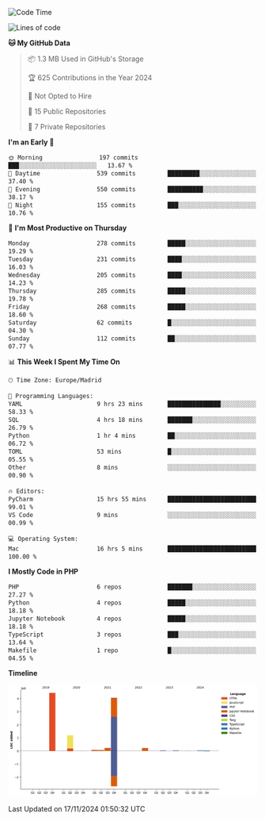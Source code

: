 <!--START_SECTION:waka-->
![Code Time](http://img.shields.io/badge/Code%20Time-474%20hrs%206%20mins-blue)

![Lines of code](https://img.shields.io/badge/From%20Hello%20World%20I%27ve%20Written-10.4%20million%20lines%20of%20code-blue)

**🐱 My GitHub Data** 

> 📦 1.3 MB Used in GitHub's Storage 
 > 
> 🏆 625 Contributions in the Year 2024
 > 
> 🚫 Not Opted to Hire
 > 
> 📜 15 Public Repositories 
 > 
> 🔑 7 Private Repositories 
 > 
**I'm an Early 🐤** 

```text
🌞 Morning                197 commits         ███░░░░░░░░░░░░░░░░░░░░░░   13.67 % 
🌆 Daytime                539 commits         █████████░░░░░░░░░░░░░░░░   37.40 % 
🌃 Evening                550 commits         ██████████░░░░░░░░░░░░░░░   38.17 % 
🌙 Night                  155 commits         ███░░░░░░░░░░░░░░░░░░░░░░   10.76 % 
```
📅 **I'm Most Productive on Thursday** 

```text
Monday                   278 commits         █████░░░░░░░░░░░░░░░░░░░░   19.29 % 
Tuesday                  231 commits         ████░░░░░░░░░░░░░░░░░░░░░   16.03 % 
Wednesday                205 commits         ████░░░░░░░░░░░░░░░░░░░░░   14.23 % 
Thursday                 285 commits         █████░░░░░░░░░░░░░░░░░░░░   19.78 % 
Friday                   268 commits         █████░░░░░░░░░░░░░░░░░░░░   18.60 % 
Saturday                 62 commits          █░░░░░░░░░░░░░░░░░░░░░░░░   04.30 % 
Sunday                   112 commits         ██░░░░░░░░░░░░░░░░░░░░░░░   07.77 % 
```


📊 **This Week I Spent My Time On** 

```text
🕑︎ Time Zone: Europe/Madrid

💬 Programming Languages: 
YAML                     9 hrs 23 mins       ███████████████░░░░░░░░░░   58.33 % 
SQL                      4 hrs 18 mins       ███████░░░░░░░░░░░░░░░░░░   26.79 % 
Python                   1 hr 4 mins         ██░░░░░░░░░░░░░░░░░░░░░░░   06.72 % 
TOML                     53 mins             █░░░░░░░░░░░░░░░░░░░░░░░░   05.55 % 
Other                    8 mins              ░░░░░░░░░░░░░░░░░░░░░░░░░   00.90 % 

🔥 Editors: 
PyCharm                  15 hrs 55 mins      █████████████████████████   99.01 % 
VS Code                  9 mins              ░░░░░░░░░░░░░░░░░░░░░░░░░   00.99 % 

💻 Operating System: 
Mac                      16 hrs 5 mins       █████████████████████████   100.00 % 
```

**I Mostly Code in PHP** 

```text
PHP                      6 repos             ███████░░░░░░░░░░░░░░░░░░   27.27 % 
Python                   4 repos             █████░░░░░░░░░░░░░░░░░░░░   18.18 % 
Jupyter Notebook         4 repos             █████░░░░░░░░░░░░░░░░░░░░   18.18 % 
TypeScript               3 repos             ███░░░░░░░░░░░░░░░░░░░░░░   13.64 % 
Makefile                 1 repo              █░░░░░░░░░░░░░░░░░░░░░░░░   04.55 % 
```



**Timeline**

![Lines of Code chart](https://raw.githubusercontent.com/danisoronellas/danisoronellas/main/assets/bar_graph.png)


 Last Updated on 17/11/2024 01:50:32 UTC
<!--END_SECTION:waka-->
